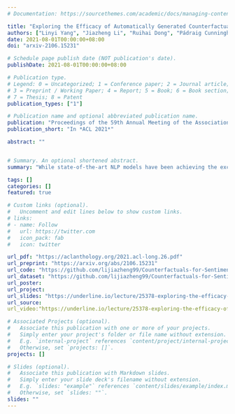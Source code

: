 ```yaml
---
# Documentation: https://sourcethemes.com/academic/docs/managing-content/

title: "Exploring the Efficacy of Automatically Generated Counterfactuals for Sentiment Analysis"
authors: ["Linyi Yang", "Jiazheng Li", "Ruihai Dong", "Pádraig Cunningham", "Barry Smyth", "Yue Zhang"]
date: 2021-08-01T00:00:00+08:00
doi: "arxiv-2106.15231"

# Schedule page publish date (NOT publication's date).
publishDate: 2021-08-01T00:00:00+08:00

# Publication type.
# Legend: 0 = Uncategorized; 1 = Conference paper; 2 = Journal article;
# 3 = Preprint / Working Paper; 4 = Report; 5 = Book; 6 = Book section;
# 7 = Thesis; 8 = Patent
publication_types: ["1"]

# Publication name and optional abbreviated publication name.
publication: "Proceedings of the 59th Annual Meeting of the Association for Computational Linguistics and the 11th International Joint Conference on Natural Language Processing"
publication_short: "In *ACL 2021*"

abstract: ""


# Summary. An optional shortened abstract.
summary: "While state-of-the-art NLP models have been achieving the excellent performance of a wide range of tasks in recent years. In this work, we propose an alternative by describing and evaluating an approach to automatically generating counterfactual data for data augmentation and explanation. "

tags: []
categories: []
featured: true

# Custom links (optional).
#   Uncomment and edit lines below to show custom links.
# links:
# - name: Follow
#   url: https://twitter.com
#   icon_pack: fab
#   icon: twitter

url_pdf: "https://aclanthology.org/2021.acl-long.26.pdf"
url_preprint: "https://arxiv.org/abs/2106.15231"
url_code: "https://github.com/lijiazheng99/Counterfactuals-for-Sentiment-Analysis"
url_dataset: "https://github.com/lijiazheng99/Counterfactuals-for-Sentiment-Analysis"
url_poster:
url_project:
url_slides: "https://underline.io/lecture/25378-exploring-the-efficacy-of-automatically-generated-counterfactuals-for-sentiment-analysis"
url_source:
url_video:"https://underline.io/lecture/25378-exploring-the-efficacy-of-automatically-generated-counterfactuals-for-sentiment-analysis"

# Associated Projects (optional).
#   Associate this publication with one or more of your projects.
#   Simply enter your project's folder or file name without extension.
#   E.g. `internal-project` references `content/project/internal-project/index.md`.
#   Otherwise, set `projects: []`.
projects: []

# Slides (optional).
#   Associate this publication with Markdown slides.
#   Simply enter your slide deck's filename without extension.
#   E.g. `slides: "example"` references `content/slides/example/index.md`.
#   Otherwise, set `slides: ""`.
slides: ""
---
```


